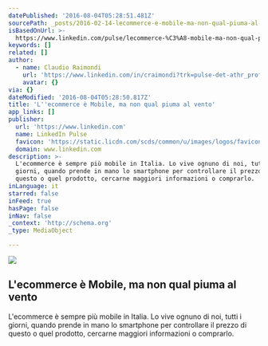 ```yaml
---
datePublished: '2016-08-04T05:28:51.481Z'
sourcePath: _posts/2016-02-14-lecommerce-e-mobile-ma-non-qual-piuma-al-vento.md
isBasedOnUrl: >-
  https://www.linkedin.com/pulse/lecommerce-%C3%A8-mobile-ma-non-qual-piuma-al-vento-claudio-raimondi?trk=mp-reader-card
keywords: []
related: []
author:
  - name: Claudio Raimondi
    url: 'https://www.linkedin.com/in/craimondi?trk=pulse-det-athr_prof-art_hdr'
    avatar: {}
via: {}
dateModified: '2016-08-04T05:28:50.817Z'
title: 'L''ecommerce è Mobile, ma non qual piuma al vento'
app_links: []
publisher:
  url: 'https://www.linkedin.com'
  name: LinkedIn Pulse
  favicon: 'https://static.licdn.com/scds/common/u/images/logos/favicons/v1/favicon.ico'
  domain: www.linkedin.com
description: >-
  L'ecommerce è sempre più mobile in Italia. Lo vive ognuno di noi, tutti i
  giorni, quando prende in mano lo smartphone per controllare il prezzo di
  questo o quel prodotto, cercarne maggiori informazioni o comprarlo.
inLanguage: it
starred: false
inFeed: true
hasPage: false
inNav: false
_context: 'http://schema.org'
_type: MediaObject

---
```

<article style=""><img src="https://s3-us-west-2.amazonaws.com/the-grid-img/p/a011e18d10295856958128074b48de218cbb4615.jpg" /><h1>L'ecommerce è Mobile, ma non qual piuma al vento</h1><p>L'ecommerce è sempre più mobile in Italia. Lo vive ognuno di noi, tutti i giorni, quando prende in mano lo smartphone per controllare il prezzo di questo o quel prodotto, cercarne maggiori informazioni o comprarlo.</p></article>
